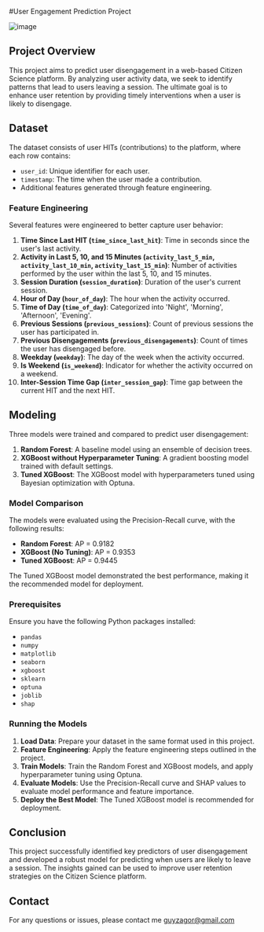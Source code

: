 #User Engagement Prediction Project

![image](https://github.com/user-attachments/assets/3570a7e2-18ee-4012-88b6-b1382ab89968)


## Project Overview

This project aims to predict user disengagement in a web-based Citizen Science platform. By analyzing user activity data, we seek to identify patterns that lead to users leaving a session. The ultimate goal is to enhance user retention by providing timely interventions when a user is likely to disengage.

## Dataset

The dataset consists of user HITs (contributions) to the platform, where each row contains:
- `user_id`: Unique identifier for each user.
- `timestamp`: The time when the user made a contribution.
- Additional features generated through feature engineering.

### Feature Engineering

Several features were engineered to better capture user behavior:

1. **Time Since Last HIT (`time_since_last_hit`)**: Time in seconds since the user's last activity.
2. **Activity in Last 5, 10, and 15 Minutes (`activity_last_5_min`, `activity_last_10_min`, `activity_last_15_min`)**: Number of activities performed by the user within the last 5, 10, and 15 minutes.
3. **Session Duration (`session_duration`)**: Duration of the user's current session.
4. **Hour of Day (`hour_of_day`)**: The hour when the activity occurred.
5. **Time of Day (`time_of_day`)**: Categorized into 'Night', 'Morning', 'Afternoon', 'Evening'.
6. **Previous Sessions (`previous_sessions`)**: Count of previous sessions the user has participated in.
7. **Previous Disengagements (`previous_disengagements`)**: Count of times the user has disengaged before.
8. **Weekday (`weekday`)**: The day of the week when the activity occurred.
9. **Is Weekend (`is_weekend`)**: Indicator for whether the activity occurred on a weekend.
10. **Inter-Session Time Gap (`inter_session_gap`)**: Time gap between the current HIT and the next HIT.

## Modeling

Three models were trained and compared to predict user disengagement:

1. **Random Forest**: A baseline model using an ensemble of decision trees.
2. **XGBoost without Hyperparameter Tuning**: A gradient boosting model trained with default settings.
3. **Tuned XGBoost**: The XGBoost model with hyperparameters tuned using Bayesian optimization with Optuna.

### Model Comparison

The models were evaluated using the Precision-Recall curve, with the following results:
- **Random Forest**: AP = 0.9182
- **XGBoost (No Tuning)**: AP = 0.9353
- **Tuned XGBoost**: AP = 0.9445

The Tuned XGBoost model demonstrated the best performance, making it the recommended model for deployment.

### Prerequisites

Ensure you have the following Python packages installed:
- `pandas`
- `numpy`
- `matplotlib`
- `seaborn`
- `xgboost`
- `sklearn`
- `optuna`
- `joblib`
- `shap`

### Running the Models

1. **Load Data**: Prepare your dataset in the same format used in this project.
2. **Feature Engineering**: Apply the feature engineering steps outlined in the project.
3. **Train Models**: Train the Random Forest and XGBoost models, and apply hyperparameter tuning using Optuna.
4. **Evaluate Models**: Use the Precision-Recall curve and SHAP values to evaluate model performance and feature importance.
5. **Deploy the Best Model**: The Tuned XGBoost model is recommended for deployment.

## Conclusion

This project successfully identified key predictors of user disengagement and developed a robust model for predicting when users are likely to leave a session. The insights gained can be used to improve user retention strategies on the Citizen Science platform.

## Contact

For any questions or issues, please contact me guyzagor@gmail.com

